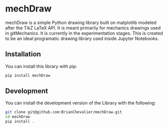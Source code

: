 # mechDraw
mechDraw is a simple Python drawing library built on matplotlib modeled after the TikZ LaTeX API. It is meant primarily for mechanics drawings used in gitMechanics. It is currently in the experimentation stages. This is created to be an ideal programatic drawing library used inside Jupyter Notebooks.

## Installation
You can install this library with pip:

```bash
pip install mechDraw
```

## Development
You can install the development version of the Library with the following:

```bash
git clone git@github.com:BrianChevalier/mechDraw.git
cd mechDraw
pip install .
```

